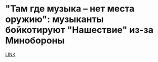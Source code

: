 # "Там где музыка – нет места оружию": музыканты бойкотируют "Нашествие" из-за Минобороны



[LINK](https://varlamov.ru/3022690.html)
